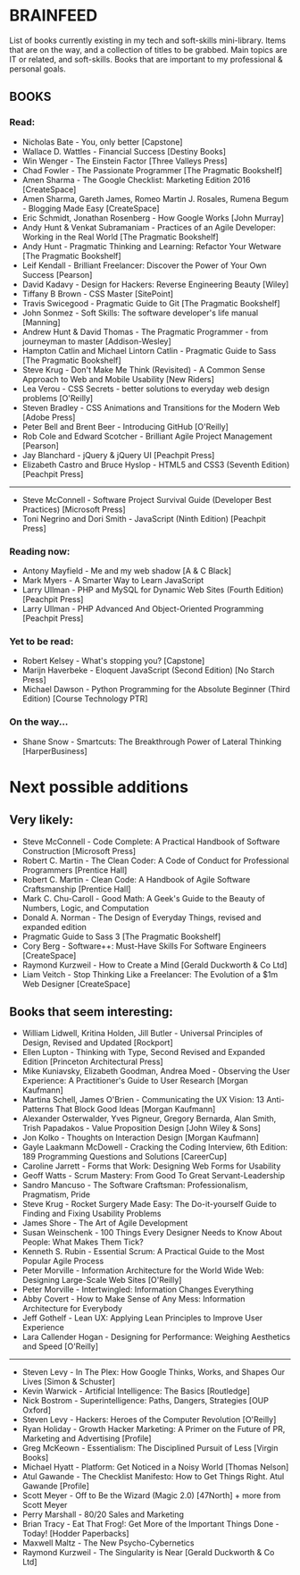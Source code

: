 # BRAINFEED
List of books currently existing in my tech and soft-skills mini-library. Items that are on the way, and a collection of titles to be grabbed. Main topics are IT or related, and soft-skills. Books that are important to my professional & personal goals.

## BOOKS

### Read:

- Nicholas Bate - You, only better [Capstone]
- Wallace D. Wattles - Financial Success [Destiny Books]
- Win Wenger - The Einstein Factor [Three Valleys Press]
- Chad Fowler - The Passionate Programmer [The Pragmatic Bookshelf]
- Amen Sharma - The Google Checklist: Marketing Edition 2016 [CreateSpace]
- Amen Sharma, Gareth James, Romeo Martin J. Rosales, Rumena Begum - Blogging Made Easy [CreateSpace]
- Eric Schmidt, Jonathan Rosenberg - How Google Works [John Murray]
- Andy Hunt & Venkat Subramaniam - Practices of an Agile Developer: Working in the Real World [The Pragmatic Bookshelf]
- Andy Hunt - Pragmatic Thinking and Learning: Refactor Your Wetware [The Pragmatic Bookshelf]
- Leif Kendall - Brilliant Freelancer: Discover the Power of Your Own Success [Pearson]
- David Kadavy - Design for Hackers: Reverse Engineering Beauty [Wiley]
- Tiffany B Brown - CSS Master [SitePoint]
- Travis Swicegood - Pragmatic Guide to Git [The Pragmatic Bookshelf]
- John Sonmez - Soft Skills: The software developer's life manual [Manning]
- Andrew Hunt & David Thomas - The Pragmatic Programmer - from journeyman to master [Addison-Wesley]
- Hampton Catlin and Michael Lintorn Catlin - Pragmatic Guide to Sass [The Pragmatic Bookshelf]
- Steve Krug - Don't Make Me Think (Revisited) - A Common Sense Approach to Web and Mobile Usability [New Riders]
- Lea Verou - CSS Secrets - better solutions to everyday web design problems [O'Reilly]
- Steven Bradley - CSS Animations and Transitions for the Modern Web [Adobe Press]
- Peter Bell and Brent Beer - Introducing GitHub [O'Reilly]
- Rob Cole and Edward Scotcher - Brilliant Agile Project Management [Pearson]
- Jay Blanchard - jQuery & jQuery UI [Peachpit Press]
- Elizabeth Castro and Bruce Hyslop - HTML5 and CSS3 (Seventh Edition) [Peachpit Press]

---

- Steve McConnell - Software Project Survival Guide (Developer Best Practices) [Microsoft Press]
- Toni Negrino and Dori Smith - JavaScript (Ninth Edition) [Peachpit Press]

### Reading now:

- Antony Mayfield - Me and my web shadow [A & C Black]
- Mark Myers - A Smarter Way to Learn JavaScript
- Larry Ullman - PHP and MySQL for Dynamic Web Sites (Fourth Edition) [Peachpit Press]
- Larry Ullman - PHP Advanced And Object-Oriented Programming [Peachpit Press]

### Yet to be read:

- Robert Kelsey - What's stopping you? [Capstone]
- Marijn Haverbeke - Eloquent JavaScript (Second Edition) [No Starch Press]
- Michael Dawson - Python Programming for the Absolute Beginner (Third Edition) [Course Technology PTR]

### On the way...

- Shane Snow - Smartcuts: The Breakthrough Power of Lateral Thinking [HarperBusiness]

# Next possible additions

## Very likely:

- Steve McConnell - Code Complete: A Practical Handbook of Software Construction [Microsoft Press]
- Robert C. Martin - The Clean Coder: A Code of Conduct for Professional Programmers [Prentice Hall]
- Robert C. Martin - Clean Code: A Handbook of Agile Software Craftsmanship [Prentice Hall]
- Mark C. Chu-Caroll - Good Math: A Geek's Guide to the Beauty of Numbers, Logic, and Computation
- Donald A. Norman - The Design of Everyday Things, revised and expanded edition
- Pragmatic Guide to Sass 3 [The Pragmatic Bookshelf]
- Cory Berg - Software++: Must-Have Skills For Software Engineers [CreateSpace]
- Raymond Kurzweil - How to Create a Mind [Gerald Duckworth & Co Ltd]
- Liam Veitch - Stop Thinking Like a Freelancer: The Evolution of a $1m Web Designer [CreateSpace]

## Books that seem interesting:

- William Lidwell, Kritina Holden, Jill Butler - Universal Principles of Design, Revised and Updated [Rockport]
- Ellen Lupton - Thinking with Type, Second Revised and Expanded Edition [Princeton Architectural Press]
- Mike Kuniavsky, Elizabeth Goodman, Andrea Moed - Observing the User Experience: A Practitioner's Guide to User Research [Morgan Kaufmann]
- Martina Schell, James O'Brien - Communicating the UX Vision: 13 Anti-Patterns That Block Good Ideas [Morgan Kaufmann]
- Alexander Osterwalder, Yves Pigneur, Gregory Bernarda, Alan Smith, Trish Papadakos - Value Proposition Design [John Wiley & Sons]
- Jon Kolko - Thoughts on Interaction Design [Morgan Kaufmann]
- Gayle Laakmann McDowell - Cracking the Coding Interview, 6th Edition: 189 Programming Questions and Solutions [CareerCup]
- Caroline Jarrett - Forms that Work: Designing Web Forms for Usability
- Geoff Watts - Scrum Mastery: From Good To Great Servant-Leadership
- Sandro Mancuso - The Software Craftsman: Professionalism, Pragmatism, Pride
- Steve Krug - Rocket Surgery Made Easy: The Do-it-yourself Guide to Finding and Fixing Usability Problems
- James Shore - The Art of Agile Development
- Susan Weinschenk - 100 Things Every Designer Needs to Know About People: What Makes Them Tick?
- Kenneth S. Rubin - Essential Scrum: A Practical Guide to the Most Popular Agile Process
- Peter Morville - Information Architecture for the World Wide Web: Designing Large-Scale Web Sites [O'Reilly]
- Peter Morville - Intertwingled: Information Changes Everything
- Abby Covert - How to Make Sense of Any Mess: Information Architecture for Everybody
- Jeff Gothelf - Lean UX: Applying Lean Principles to Improve User Experience
- Lara Callender Hogan - Designing for Performance: Weighing Aesthetics and Speed [O'Reilly]

---

- Steven Levy - In The Plex: How Google Thinks, Works, and Shapes Our Lives [Simon & Schuster]
- Kevin Warwick - Artificial Intelligence: The Basics [Routledge]
- Nick Bostrom - Superintelligence: Paths, Dangers, Strategies [OUP Oxford]
- Steven Levy - Hackers: Heroes of the Computer Revolution [O'Reilly]
- Ryan Holiday - Growth Hacker Marketing: A Primer on the Future of PR, Marketing and Advertising [Profile]
- Greg McKeown - Essentialism: The Disciplined Pursuit of Less [Virgin Books]
- Michael Hyatt - Platform: Get Noticed in a Noisy World [Thomas Nelson]
- Atul Gawande - The Checklist Manifesto: How to Get Things Right. Atul Gawande [Profile]
- Scott Meyer - Off to Be the Wizard (Magic 2.0) [47North] + more from Scott Meyer
- Perry Marshall - 80/20 Sales and Marketing
- Brian Tracy - Eat That Frog!: Get More of the Important Things Done - Today! [Hodder Paperbacks]
- Maxwell Maltz - The New Psycho-Cybernetics
- Raymond Kurzweil - The Singularity is Near [Gerald Duckworth & Co Ltd]
